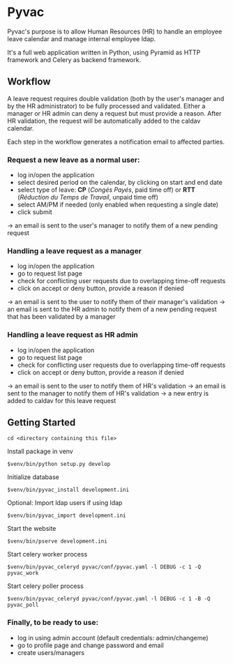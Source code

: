 Pyvac
=====

Pyvac's purpose is to allow Human Resources (HR) to handle an employee leave calendar and manage internal employee ldap.

It's a full web application written in Python, using Pyramid as HTTP framework and Celery as backend framework.

Workflow
--------

A leave request requires double validation (both by the user's manager and by the HR administrator) to be fully processed and validated.
Either a manager or HR admin can deny a request but must provide a reason.
After HR validation, the request will be automatically added to the caldav calendar.

Each step in the workflow generates a notification email to affected parties.

### Request a new leave as a normal user:

- log in/open the application
- select desired period on the calendar, by clicking on start and end date
- select type of leave: **CP** (*Congés Payés*, paid time off) or **RTT** (*Réduction du Temps de Travail*, unpaid time off)
- select AM/PM if needed (only enabled when requesting a single date)
- click submit

-> an email is sent to the user's manager to notify them of a new pending request

### Handling a leave request as a manager

- log in/open the application
- go to request list page
- check for conflicting user requests due to overlapping time-off requests
- click on accept or deny button, provide a reason if denied

-> an email is sent to the user to notify them of their manager's validation
-> an email is sent to the HR admin to notify them of a new pending request that has been validated by a manager

### Handling a leave request as HR admin

- log in/open the application
- go to request list page
- check for conflicting user requests due to overlapping time-off requests
- click on accept or deny button, provide a reason if denied

-> an email is sent to the user to notify them of HR's validation
-> an email is sent to the manager to notify them of HR's validation
-> a new entry is added to caldav for this leave request


Getting Started
---------------

    cd <directory containing this file>

Install package in venv

    $venv/bin/python setup.py develop

Initialize database

    $venv/bin/pyvac_install development.ini

Optional: Import ldap users if using ldap

    $venv/bin/pyvac_import development.ini

Start the website

    $venv/bin/pserve development.ini

Start celery worker process

    $venv/bin/pyvac_celeryd pyvac/conf/pyvac.yaml -l DEBUG -c 1 -Q pyvac_work

Start celery poller process

    $venv/bin/pyvac_celeryd pyvac/conf/pyvac.yaml -l DEBUG -c 1 -B -Q pyvac_poll

### Finally, to be ready to use:

- log in using admin account (default credentials: admin/changeme)
- go to profile page and change password and email
- create users/managers

